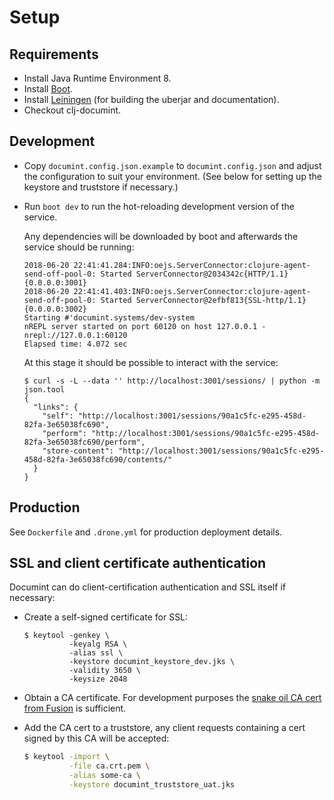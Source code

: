 # Setup

## Requirements

  * Install Java Runtime Environment 8.
  * Install [Boot](http://boot-clj.com/).
  * Install [Leiningen](https://leiningen.org/#install) (for building the uberjar
    and documentation).
  * Checkout clj-documint.

## Development

  * Copy `documint.config.json.example` to `documint.config.json` and adjust the
    configuration to suit your environment. (See below for setting up the keystore
    and truststore if necessary.)
  * Run `boot dev` to run the hot-reloading development version of the service.
  
    Any dependencies will be downloaded by boot and afterwards the service should
    be running:
  
    ```
    2018-06-20 22:41:41.284:INFO:oejs.ServerConnector:clojure-agent-send-off-pool-0: Started ServerConnector@2034342c{HTTP/1.1}{0.0.0.0:3001}
    2018-06-20 22:41:41.403:INFO:oejs.ServerConnector:clojure-agent-send-off-pool-0: Started ServerConnector@2efbf813{SSL-http/1.1}{0.0.0.0:3002}
    Starting #'documint.systems/dev-system
    nREPL server started on port 60120 on host 127.0.0.1 - nrepl://127.0.0.1:60120
    Elapsed time: 4.072 sec
    ```
    
    At this stage it should be possible to interact with the service:
  
    ```
    $ curl -s -L --data '' http://localhost:3001/sessions/ | python -m json.tool
    {
      "links": {
        "self": "http://localhost:3001/sessions/90a1c5fc-e295-458d-82fa-3e65038fc690",
        "perform": "http://localhost:3001/sessions/90a1c5fc-e295-458d-82fa-3e65038fc690/perform",
        "store-content": "http://localhost:3001/sessions/90a1c5fc-e295-458d-82fa-3e65038fc690/contents/"
      }
    }
    ```

## Production

See `Dockerfile` and `.drone.yml` for production deployment details.

## SSL and client certificate authentication

Documint can do client-certification authentication and SSL itself if necessary:

  * Create a self-signed certificate for SSL:
  
    ```
    $ keytool -genkey \
              -keyalg RSA \
              -alias ssl \
              -keystore documint_keystore_dev.jks \
              -validity 3650 \
              -keysize 2048
    ```
  
  * Obtain a CA certificate. For development purposes the [snake oil CA cert from Fusion](https://raw.githubusercontent.com/fusionapp/fusion/master/fusion/test/services/data/snake-oil-ca.crt.pem) is sufficient.
  
  * Add the CA cert to a truststore, any client requests containing a cert signed
    by this CA will be accepted:
  
    ```sh
    $ keytool -import \
              -file ca.crt.pem \
              -alias some-ca \
              -keystore documint_truststore_uat.jks
    ```

